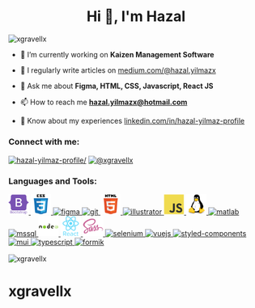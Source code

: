<h1 align="center">Hi 👋, I'm Hazal</h1>

<p align="left"> <img src="https://komarev.com/ghpvc/?username=xgravellx&label=Profile%20views&color=0e75b6&style=flat" alt="xgravellx" /> </p>


- 🔭 I’m currently working on **Kaizen Management Software**

- 📝 I regularly write articles on <a href="https:www.medium.com/@hazal.yilmazx" target=_blank>medium.com/@hazal.yilmazx</a>

- 💬 Ask me about **Figma, HTML, CSS, Javascript, React JS**

- 📫 How to reach me **hazal.yilmazx@hotmail.com**

- 📄 Know about my experiences <a href="https:www.linkedin.com/in/hazal-yilmaz-profile/" target=_blank>linkedin.com/in/hazal-yilmaz-profile</a>

<h3 align="left">Connect with me:</h3>
<p align="left">
<a href="https://linkedin.com/in/hazal-yilmaz-profile/" target="blank"><img align="center" src="https://raw.githubusercontent.com/rahuldkjain/github-profile-readme-generator/master/src/images/icons/Social/linked-in-alt.svg" alt="hazal-yilmaz-profile/" height="30" width="40" /></a>
<a href="https://medium.com/@xgravellx" target="blank"><img align="center" src="https://raw.githubusercontent.com/rahuldkjain/github-profile-readme-generator/master/src/images/icons/Social/medium.svg" alt="@xgravellx" height="30" width="40" /></a>
</p>

<h3 align="left">Languages and Tools:</h3>
<p align="left"> 
  <a href="https://getbootstrap.com" target="_blank" rel="noreferrer"> 
    <img src="https://raw.githubusercontent.com/devicons/devicon/master/icons/bootstrap/bootstrap-plain-wordmark.svg" alt="bootstrap" width="40" height="40"/> 
  </a> 
  <a href="https://www.w3schools.com/css/" target="_blank" rel="noreferrer"> 
    <img src="https://raw.githubusercontent.com/devicons/devicon/master/icons/css3/css3-original-wordmark.svg" alt="css3" width="40" height="40"/> 
  </a> 
  <a href="https://www.figma.com/" target="_blank" rel="noreferrer"> 
    <img src="https://www.vectorlogo.zone/logos/figma/figma-icon.svg" alt="figma" width="40" height="40"/> 
  </a> 
  <a href="https://git-scm.com/" target="_blank" rel="noreferrer"> 
    <img src="https://www.vectorlogo.zone/logos/git-scm/git-scm-icon.svg" alt="git" width="40" height="40"/> 
  </a> 
  <a href="https://www.w3.org/html/" target="_blank" rel="noreferrer"> 
    <img src="https://raw.githubusercontent.com/devicons/devicon/master/icons/html5/html5-original-wordmark.svg" alt="html5" width="40" height="40"/> 
  </a> 
  <a href="https://www.adobe.com/in/products/illustrator.html" target="_blank" rel="noreferrer"> 
    <img src="https://www.vectorlogo.zone/logos/adobe_illustrator/adobe_illustrator-icon.svg" alt="illustrator" width="40" height="40"/> 
  </a> 
  <a href="https://developer.mozilla.org/en-US/docs/Web/JavaScript" target="_blank" rel="noreferrer">
    <img src="https://raw.githubusercontent.com/devicons/devicon/master/icons/javascript/javascript-original.svg" alt="javascript" width="40" height="40"/> 
  </a> 
  <a href="https://www.linux.org/" target="_blank" rel="noreferrer"> 
    <img src="https://raw.githubusercontent.com/devicons/devicon/master/icons/linux/linux-original.svg" alt="linux" width="40" height="40"/> 
  </a> 
  <a href="https://www.mathworks.com/" target="_blank" rel="noreferrer"> 
    <img src="https://upload.wikimedia.org/wikipedia/commons/2/21/Matlab_Logo.png" alt="matlab" width="40" height="40"/> 
  </a> 
  <a href="https://www.microsoft.com/en-us/sql-server" target="_blank" rel="noreferrer"> 
    <img src="https://www.svgrepo.com/show/303229/microsoft-sql-server-logo.svg" alt="mssql" width="40" height="40"/> 
  </a> 
  </a> <a href="https://nodejs.org" target="_blank" rel="noreferrer"> 
    <img src="https://raw.githubusercontent.com/devicons/devicon/master/icons/nodejs/nodejs-original-wordmark.svg" alt="nodejs" width="40" height="40"/> 
  </a> 
  <a href="https://reactjs.org/" target="_blank" rel="noreferrer"> 
    <img src="https://raw.githubusercontent.com/devicons/devicon/master/icons/react/react-original-wordmark.svg" alt="react" width="40" height="40"/> 
  </a> 
  <a href="https://sass-lang.com" target="_blank" rel="noreferrer"> 
    <img src="https://raw.githubusercontent.com/devicons/devicon/master/icons/sass/sass-original.svg" alt="sass" width="40" height="40"/> 
  </a> 
  <a href="https://www.selenium.dev" target="_blank" rel="noreferrer"> 
    <img src="https://raw.githubusercontent.com/detain/svg-logos/780f25886640cef088af994181646db2f6b1a3f8/svg/selenium-logo.svg" alt="selenium" width="40" height="40"/> 
  </a> 
  <a href="https://webpack.js.org/" target="_blank" rel="noreferrer"> 
    <img src="https://raw.githubusercontent.com/webpack/media/3e52c178e6ad2428585a2cbf5d22d6dbe0697f0f/logo/icon.svg" alt="vuejs" width="40" height="40"/> 
  </a>
   <a href="https://styled-components.com/" target="_blank" rel="noreferrer"> 
    <img src="https://cdn.worldvectorlogo.com/logos/styled-components-1.svg" alt="styled-components" width="40" height="40"/> 
  </a>
   <a href="https://mui.com/" target="_blank" rel="noreferrer"> 
    <img src="https://seeklogo.com/images/M/mui-logo-56F171E991-seeklogo.com.png" alt="mui" width="40" height="40"/> 
  </a>
  <a href="https://www.typescriptlang.org/" target="_blank" rel="noreferrer"> 
    <img src="https://user-images.githubusercontent.com/88984994/196106656-758e4864-2965-4edd-aece-6b2739091025.png" alt="typescript" width="40" height="40"/> 
  </a>
  <a href="https://formik.org/" target="_blank" rel="noreferrer"> 
    <img src="https://user-images.githubusercontent.com/4060187/61057426-4e5a4600-a3c3-11e9-9114-630743e05814.png" alt="formik" width="40" height="40"/> 
  </a>
  
</p>

<p><img align="center" src="https://github-readme-stats.vercel.app/api/top-langs/?username=xgravellx&layout=compact&border_color=02D892&bg_color=0D1117&title_color=C9D1D9&text_color=8B949E&icon_color=02D892" alt="xgravellx" /></p>

# xgravellx
